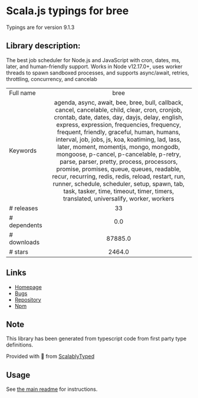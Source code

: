 
# Scala.js typings for bree

Typings are for version 9.1.3

## Library description:
The best job scheduler for Node.js and JavaScript with cron, dates, ms, later, and human-friendly support.  Works in Node v12.17.0+, uses worker threads to spawn sandboxed processes, and supports async/await, retries, throttling, concurrency, and cancelab

|                    |                 |
| ------------------ | :-------------: |
| Full name          | bree |
| Keywords           | agenda, async, await, bee, bree, bull, callback, cancel, cancelable, child, clear, cron, cronjob, crontab, date, dates, day, dayjs, delay, english, express, expression, frequencies, frequency, frequent, friendly, graceful, human, humans, interval, job, jobs, js, koa, koatiming, lad, lass, later, moment, momentjs, mongo, mongodb, mongoose, p-cancel, p-cancelable, p-retry, parse, parser, pretty, process, processors, promise, promises, queue, queues, readable, recur, recurring, redis, redis, reload, restart, run, runner, schedule, scheduler, setup, spawn, tab, task, tasker, time, timeout, timer, timers, translated, universalify, worker, workers |
| # releases         | 33 |
| # dependents       | 0.0 |
| # downloads        | 87885.0 |
| # stars            | 2464.0 |

## Links
- [Homepage](https://github.com/breejs/bree)
- [Bugs](https://github.com/breejs/bree/issues)
- [Repository](https://github.com/breejs/bree)
- [Npm](https://www.npmjs.com/package/bree)
    


## Note
This library has been generated from typescript code from first party type definitions.

Provided with :purple_heart: from [ScalablyTyped](https://github.com/oyvindberg/ScalablyTyped)

## Usage
See [the main readme](../../readme.md) for instructions.


